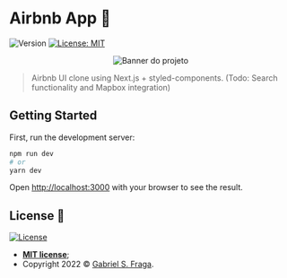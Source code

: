 # Airbnb App 👋

<p>
  <img alt="Version" src="https://img.shields.io/badge/version-0.1.0-blue.svg?cacheSeconds=2592000" />
  <a href="#" target="_blank">
    <img alt="License: MIT" src="https://img.shields.io/badge/License-MIT-yellow.svg" />
  </a>
</p>

<p align="center">
  <img src="https://imgur.com/JhFuPzX.png" alt="Banner do projeto"/>
</p>



> Airbnb UI clone using Next.js + styled-components. (Todo: Search functionality and Mapbox integration)

<!-- ### ✨ [Live Demo](https://airbnb-ish.vercel.app) -->


## Getting Started

First, run the development server:

```bash
npm run dev
# or
yarn dev
```

Open [http://localhost:3000](http://localhost:3000) with your browser to see the result.


## License :memo:

[![License](http://img.shields.io/:license-mit-green.svg?style=flat-square)](http://badges.mit-license.org)

- **[MIT license](https://github.com/GabrielFraga962/Project_Website_Bank/blob/main/LICENSE)**;
- Copyright 2022 © <a href="https://github.com/GabrielFraga962" target="_blank">Gabriel S. Fraga</a>.

